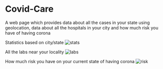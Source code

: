 # Covid-Care
A web page which provides data about all the cases in your state using geolocation, data about all the hospitals in your city and how much risk you have of having corona



Statistics based on city/state
![stats](https://user-images.githubusercontent.com/74761614/104838999-83aef080-58e4-11eb-9bfe-9787b4ec1bc3.jpeg)

All the labs near your locality 
![labs](https://user-images.githubusercontent.com/74761614/104839002-84478700-58e4-11eb-974f-077252e27ff2.jpeg)

How much risk you have on your current state of having corona
![risk](https://user-images.githubusercontent.com/74761614/104839004-84e01d80-58e4-11eb-859c-23f0f4f54820.jpeg)
